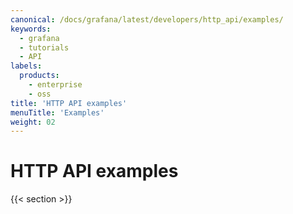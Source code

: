```yaml
---
canonical: /docs/grafana/latest/developers/http_api/examples/
keywords:
  - grafana
  - tutorials
  - API
labels:
  products:
    - enterprise
    - oss
title: 'HTTP API examples'
menuTitle: 'Examples'
weight: 02
---
```


# HTTP API examples

{{< section >}}
